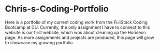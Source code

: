 # Chris-s-Coding-Portfolio
Here is a portfolio of my current coding work from the FullStack Coding Bootcamp at DU.
Currently, the only assignment I have to connect to this website is our first website, which was about cleaning up the Horiseon page. 
As more assignments and projects are produced, this page will grow to showcase my growing portfolio.
